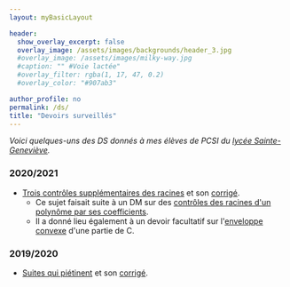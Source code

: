 ```yaml
---
layout: myBasicLayout

header:
  show_overlay_excerpt: false
  overlay_image: /assets/images/backgrounds/header_3.jpg
  #overlay_image: /assets/images/milky-way.jpg
  #caption: "" #Voie lactée"
  #overlay_filter: rgba(1, 17, 47, 0.2)
  #overlay_color: "#907ab3"

author_profile: no
permalink: /ds/
title: "Devoirs surveillés"
---
```


*Voici quelques-uns des DS donnés à mes élèves de PCSI du [lycée Sainte-Geneviève](https://www.bginette.com).*


### 2020/2021
- [Trois contrôles supplémentaires des racines](DS3_PCSI3_2020_21_CBD_sujet.pdf) et son [corrigé](DS3_PCSI3_2020_21_CBD_corrige.pdf).
  - Ce sujet faisait suite à un DM sur des [contrôles des racines d'un polynôme par ses coefficients](DM_06_2020_21_six_controles_des_racines.pdf).
  - Il a donné lieu également à un devoir facultatif sur l'[enveloppe convexe](DM_convexes_de_C.pdf) d'une partie de C.

### 2019/2020
- [Suites qui piétinent](DS4_PCSI_2019_20_Suites_qui_pietinent.pdf) et son [corrigé](DS4_PCSI_2019_20_Suites_qui_pietinent_CORRIGE.pdf).

